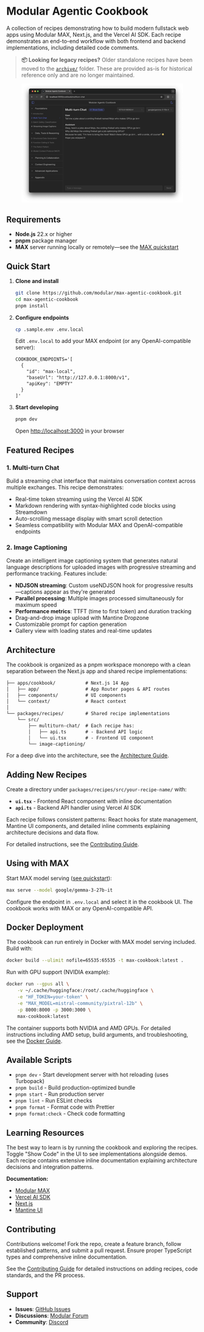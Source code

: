 # Modular Agentic Cookbook

A collection of recipes demonstrating how to build modern fullstack web apps using Modular MAX, Next.js, and the Vercel AI SDK. Each recipe demonstrates an end-to-end workflow with both frontend and backend implementations, including detailed code comments.

> **📦 Looking for legacy recipes?** Older standalone recipes have been moved to the [`archive/`](./archive/) folder. These are provided as-is for historical reference only and are no longer maintained.

<figure>
  <img src="docs/images/cookbook-screenshot.png" alt="Screenshot of the Modular Agentic Cookbook interface showing the Multi-turn Chat recipe" />
  <figcaption style='display: none'>
    Example conversation: User asks for a joke about Mojo, the smiling fireball who makes GPUs go brrr. The assistant responds: "Why did Mojo the smiling fireball get a job optimizing GPUs? Because he said, 'I'm here to bring the heat! Watch these GPUs go brrr... with a smile, of course! Hope you enjoyed it!'"
  </figcaption>
</figure>

## Requirements

- **Node.js** 22.x or higher
- **pnpm** package manager
- **MAX** server running locally or remotely—see the [MAX quickstart](https://docs.modular.com/max/get-started/)

## Quick Start

1. **Clone and install**

    ```bash
    git clone https://github.com/modular/max-agentic-cookbook.git
    cd max-agentic-cookbook
    pnpm install
    ```

2. **Configure endpoints**

    ```bash
    cp .sample.env .env.local
    ```

    Edit `.env.local` to add your MAX endpoint (or any OpenAI-compatible server):

    ```env
    COOKBOOK_ENDPOINTS='[
      {
        "id": "max-local",
        "baseUrl": "http://127.0.0.1:8000/v1",
        "apiKey": "EMPTY"
      }
    ]'
    ```

3. **Start developing**

    ```bash
    pnpm dev
    ```

    Open [http://localhost:3000](http://localhost:3000) in your browser

## Featured Recipes

### 1. **Multi-turn Chat**

Build a streaming chat interface that maintains conversation context across multiple exchanges. This recipe demonstrates:

- Real-time token streaming using the Vercel AI SDK
- Markdown rendering with syntax-highlighted code blocks using Streamdown
- Auto-scrolling message display with smart scroll detection
- Seamless compatibility with Modular MAX and OpenAI-compatible endpoints

### 2. **Image Captioning**

Create an intelligent image captioning system that generates natural language descriptions for uploaded images with progressive streaming and performance tracking. Features include:

- **NDJSON streaming**: Custom useNDJSON hook for progressive results—captions appear as they're generated
- **Parallel processing**: Multiple images processed simultaneously for maximum speed
- **Performance metrics**: TTFT (time to first token) and duration tracking
- Drag-and-drop image upload with Mantine Dropzone
- Customizable prompt for caption generation
- Gallery view with loading states and real-time updates

## Architecture

The cookbook is organized as a pnpm workspace monorepo with a clean separation between the Next.js app and shared recipe implementations:

```plaintext
├── apps/cookbook/           # Next.js 14 App
│   ├── app/                 # App Router pages & API routes
│   ├── components/          # UI components
│   └── context/             # React context
│
└── packages/recipes/        # Shared recipe implementations
    └── src/
        ├── multiturn-chat/  # Each recipe has:
        │   ├── api.ts       # - Backend API logic
        │   └── ui.tsx       # - Frontend UI component
        └── image-captioning/
```

For a deep dive into the architecture, see the [Architecture Guide](./docs/architecture.md).

## Adding New Recipes

Create a directory under `packages/recipes/src/your-recipe-name/` with:

- **`ui.tsx`** - Frontend React component with inline documentation
- **`api.ts`** - Backend API handler using Vercel AI SDK

Each recipe follows consistent patterns: React hooks for state management, Mantine UI components, and detailed inline comments explaining architecture decisions and data flow.

For detailed instructions, see the [Contributing Guide](./docs/contributing.md).

## Using with MAX

Start MAX model serving ([see quickstart](https://docs.modular.com/max/get-started/)):

```bash
max serve --model google/gemma-3-27b-it
```

Configure the endpoint in `.env.local` and select it in the cookbook UI. The cookbook works with MAX or any OpenAI-compatible API.

## Docker Deployment

The cookbook can run entirely in Docker with MAX model serving included. Build with:

```bash
docker build --ulimit nofile=65535:65535 -t max-cookbook:latest .
```

Run with GPU support (NVIDIA example):

```bash
docker run --gpus all \
    -v ~/.cache/huggingface:/root/.cache/huggingface \
    -e "HF_TOKEN=your-token" \
    -e "MAX_MODEL=mistral-community/pixtral-12b" \
    -p 8000:8000 -p 3000:3000 \
    max-cookbook:latest
```

The container supports both NVIDIA and AMD GPUs. For detailed instructions including AMD setup, build arguments, and troubleshooting, see the [Docker Guide](./docs/docker.md).

## Available Scripts

- `pnpm dev` - Start development server with hot reloading (uses Turbopack)
- `pnpm build` - Build production-optimized bundle
- `pnpm start` - Run production server
- `pnpm lint` - Run ESLint checks
- `pnpm format` - Format code with Prettier
- `pnpm format:check` - Check code formatting

## Learning Resources

The best way to learn is by running the cookbook and exploring the recipes. Toggle "Show Code" in the UI to see implementations alongside demos. Each recipe contains extensive inline documentation explaining architecture decisions and integration patterns.

**Documentation:**

- [Modular MAX](https://docs.modular.com/)
- [Vercel AI SDK](https://sdk.vercel.ai/docs)
- [Next.js](https://nextjs.org/docs)
- [Mantine UI](https://mantine.dev/)

## Contributing

Contributions welcome! Fork the repo, create a feature branch, follow established patterns, and submit a pull request. Ensure proper TypeScript types and comprehensive inline documentation.

See the [Contributing Guide](./docs/contributing.md) for detailed instructions on adding recipes, code standards, and the PR process.

## Support

- **Issues**: [GitHub Issues](https://github.com/modular/max-recipes/issues)
- **Discussions**: [Modular Forum](https://forum.modular.com/)
- **Community**: [Discord](https://discord.gg/modular)
